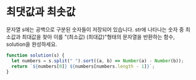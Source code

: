 # 최댓값과 최솟값

문자열 s에는 공백으로 구분된 숫자들이 저장되어 있습니다. str에 나타나는 숫자 중 최소값과 최대값을 찾아 이를 "(최소값) (최대값)"형태의 문자열을 반환하는 함수, solution을 완성하세요.

```javascript
function solution(s) {
  let numbers = s.split(" ").sort((a, b) => Number(a) - Number(b));
  return `${numbers[0]} ${numbers[numbers.length - 1]}`;
}
```
